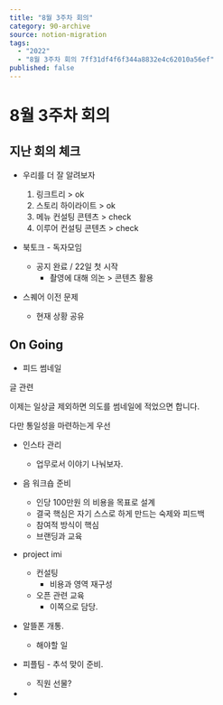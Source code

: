 ```yaml
---
title: "8월 3주차 회의"
category: 90-archive
source: notion-migration
tags:
  - "2022"
  - "8월 3주차 회의 7ff31df4f6f344a8832e4c62010a56ef"
published: false
---
```


# 8월 3주차 회의

## 지난 회의 체크

* 우리를 더 잘 알려보자
  1. 링크트리 > ok
  2. 스토리 하이라이트 > ok
  3. 메뉴 컨설팅 콘텐츠 > check
  4. 이루어 컨설팅 콘텐츠 > check

* 북토크 - 독자모임
  * 공지 완료 / 22일 첫 시작
    * 촬영에 대해 의논 > 콘텐츠 활용

* 스퀘어 이전 문제
  * 현재 상황 공유

## On Going

* 피드 썸네일

글 관련

이제는 일상글 제외하면 의도를 썸네일에 적었으면 합니다.

다만 통일성을 마련하는게 우선

* 인스타 관리
  * 업무로서 이야기 나눠보자.

* 음 워크숍 준비
  * 인당 100만원 의 비용을 목표로 설계
  * 결국 핵심은 자기 스스로 하게 만드는 숙제와 피드백
  * 참여적 방식이 핵심
  * 브랜딩과 교육

* project imi
  * 컨설팅
    * 비용과 영역 재구성
  * 오픈 관련 교육
    * 이쪽으로 담당.

* 알뜰폰 개통.
  * 해야할 일

* 피플팀 - 추석 맞이 준비.
  * 직원 선물?

*
